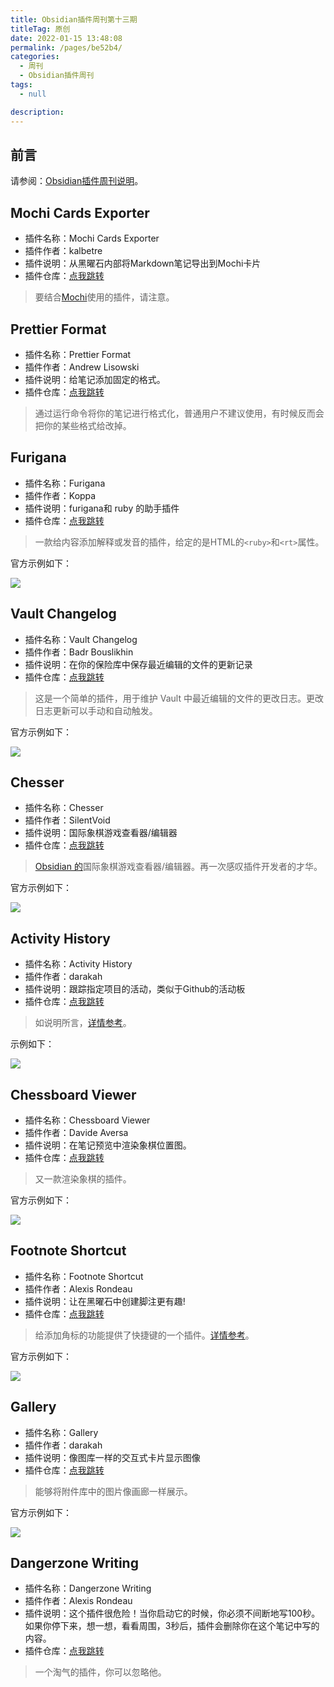 ```yaml
---
title: Obsidian插件周刊第十三期
titleTag: 原创
date: 2022-01-15 13:48:08
permalink: /pages/be52b4/
categories: 
  - 周刊
  - Obsidian插件周刊
tags: 
  - null

description: 
---
```


## 前言

请参阅：[Obsidian插件周刊说明](https://wiki.eryajf.net/pages/bcc523/)。

## Mochi Cards Exporter

- 插件名称：Mochi Cards Exporter
- 插件作者：kalbetre
- 插件说明：从黑曜石内部将Markdown笔记导出到Mochi卡片
- 插件仓库：[点我跳转](https://github.com/kalbetredev/mochi-cards-exporter)

>要结合[Mochi](https://mochi.cards/)使用的插件，请注意。

## Prettier Format

- 插件名称：Prettier Format
- 插件作者：Andrew Lisowski
- 插件说明：给笔记添加固定的格式。
- 插件仓库：[点我跳转](https://github.com/hipstersmoothie/obsidian-plugin-prettier)

>通过运行命令将你的笔记进行格式化，普通用户不建议使用，有时候反而会把你的某些格式给改掉。

## Furigana

- 插件名称：Furigana
- 插件作者：Koppa
- 插件说明：furigana和 ruby 的助手插件
- 插件仓库：[点我跳转](https://github.com/uonr/obsidian-furigana)

>一款给内容添加解释或发音的插件，给定的是HTML的`<ruby>`和`<rt>`属性。

官方示例如下：

![](http://t.eryajf.net/imgs/2022/01/0b68ea31fea16cd0.png)

## Vault Changelog

- 插件名称：Vault Changelog
- 插件作者：Badr Bouslikhin
- 插件说明：在你的保险库中保存最近编辑的文件的更新记录
- 插件仓库：[点我跳转](https://github.com/mrzeroo00/obsidian-vault-changelog)

>这是一个简单的插件，用于维护 Vault 中最近编辑的文件的更改日志。更改日志更新可以手动和自动触发。

官方示例如下： 

![](http://t.eryajf.net/imgs/2022/01/6ed6f092ddc7651e.png)

## Chesser

- 插件名称：Chesser
- 插件作者：SilentVoid
- 插件说明：国际象棋游戏查看器/编辑器
- 插件仓库：[点我跳转](https://github.com/SilentVoid13/Chesser)

>[Obsidian 的](https://obsidian.md/)国际象棋游戏查看器/编辑器。再一次感叹插件开发者的才华。

官方示例如下： 

![](http://t.eryajf.net/imgs/2022/01/b4e0082bbced263d.gif)

## Activity History

- 插件名称：Activity History
- 插件作者：darakah
- 插件说明：跟踪指定项目的活动，类似于Github的活动板
- 插件仓库：[点我跳转](https://github.com/Darakah/obsidian-activity-history)

>如说明所言，[详情参考](https://wiki.eryajf.net/pages/6ed7fe/#obsidian-activity-history)。

示例如下：

![](http://t.eryajf.net/imgs/2021/12/875f6605e23d62a7.png)

## Chessboard Viewer

- 插件名称：Chessboard Viewer
- 插件作者：Davide Aversa
- 插件说明：在笔记预览中渲染象棋位置图。
- 插件仓库：[点我跳转](https://github.com/THeK3nger/obsidian-chessboard)

>又一款渲染象棋的插件。

官方示例如下： 

![](http://t.eryajf.net/imgs/2022/01/7a0a4a7bc78fbb49.png)

## Footnote Shortcut

- 插件名称：Footnote Shortcut
- 插件作者：Alexis Rondeau
- 插件说明：让在黑曜石中创建脚注更有趣!
- 插件仓库：[点我跳转](https://github.com/akaalias/obsidian-footnotes)

>给添加角标的功能提供了快捷键的一个插件。[详情参考](https://wiki.eryajf.net/pages/6ed7fe/#folder-note)。

官方示例如下： 

![](http://t.eryajf.net/imgs/2021/12/69579b3073791a07.gif)

## Gallery

- 插件名称：Gallery
- 插件作者：darakah
- 插件说明：像图库一样的交互式卡片显示图像
- 插件仓库：[点我跳转](https://github.com/Darakah/obsidian-gallery)

>能够将附件库中的图片像画廊一样展示。

官方示例如下： 

![](http://t.eryajf.net/imgs/2022/01/f34f8984e4ce3bd6.png)

## Dangerzone Writing

- 插件名称：Dangerzone Writing
- 插件作者：Alexis Rondeau
- 插件说明：这个插件很危险！当你启动它的时候，你必须不间断地写100秒。如果你停下来，想一想，看看周围，3秒后，插件会删除你在这个笔记中写的内容。
- 插件仓库：[点我跳转](https://github.com/akaalias/dangerzone-writing-plugin)

>一个淘气的插件，你可以忽略他。
